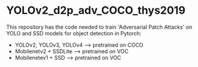 # YOLOv2_d2p_adv_COCO_thys2019
 This repository has the code needed to train 'Adversarial Patch Attacks' on YOLO and SSD models for object detection in Pytorch:
 
 - YOLOv2, YOLOv3, YOLOv4 --> pretrained on COCO
 - Mobilenetv2 + SSDLite --> pretrained on VOC
 - Mobilenetev1 + SSD --> pretrained on VOC
